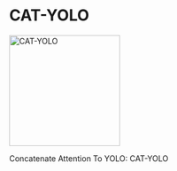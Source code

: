 # CAT-YOLO 
<img src="https://github.com/GuanRunwei/CAT-YOLO/blob/main/logo.png" width=200 alt="CAT-YOLO">

Concatenate Attention To YOLO: CAT-YOLO
